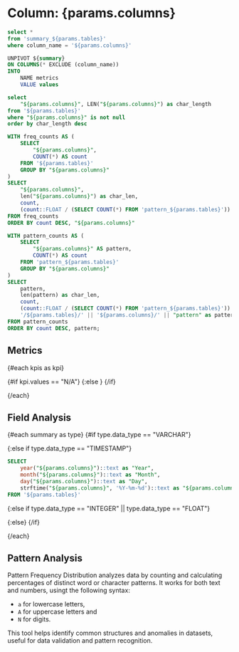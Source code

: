 # Column: {params.columns}

```sql summary
select *
from 'summary_${params.tables}'
where column_name = '${params.columns}'
```

```sql kpis
UNPIVOT ${summary}
ON COLUMNS(* EXCLUDE (column_name))
INTO
    NAME metrics
    VALUE values
```

```sql length
select 
    "${params.columns}", LEN("${params.columns}") as char_length
from '${params.tables}'
where "${params.columns}" is not null
order by char_length desc
```

```sql frequency
WITH freq_counts AS (
    SELECT 
        "${params.columns}",
        COUNT(*) AS count
    FROM '${params.tables}'
    GROUP BY "${params.columns}"
)
SELECT
    "${params.columns}",
    len("${params.columns}") as char_len,
    count,
    (count::FLOAT / (SELECT COUNT(*) FROM 'pattern_${params.tables}')) AS percentage_pct
FROM freq_counts
ORDER BY count DESC, "${params.columns}"
```

```sql patterns
WITH pattern_counts AS (
    SELECT 
        "${params.columns}" AS pattern,
        COUNT(*) AS count
    FROM 'pattern_${params.tables}'
    GROUP BY "${params.columns}"
)
SELECT 
    pattern,
    len(pattern) as char_len,
    count,
    (count::FLOAT / (SELECT COUNT(*) FROM 'pattern_${params.tables}')) AS percentage_pct,
    '/${params.tables}/' || '${params.columns}/' || "pattern" as pattern_link
FROM pattern_counts
ORDER BY count DESC, pattern;
```

## Metrics

{#each kpis as kpi}

{#if kpi.values == "N/A"}
{:else }
<BigValue data={kpi} value=values title={kpi.metrics}/>
{/if}

{/each}


## Field Analysis

{#each summary as type}
{#if type.data_type == "VARCHAR"}
<DataTable data={frequency} totalRow=true search=true>
    <Column id={params.columns} totalAgg=countDistinct totalFmt='# "unique values"'/>
    <Column id=char_len title="Character length" totalAgg=max totalFmt='"Max:" #'/>
    <Column id=count title="Count"/>
    <Column id=percentage_pct title="Proportion" fmt='pct2'/>
</DataTable>

<Histogram
    data={length} 
    x=char_length
    title="Character Length Histogram"
/>

{:else if type.data_type == "TIMESTAMP"}

```sql date_tbl
SELECT 
    year("${params.columns}")::text as "Year", 
    month("${params.columns}")::text as "Month", 
    day("${params.columns}")::text as "Day", 
    strftime("${params.columns}", '%Y-%m-%d')::text as "${params.columns}"
FROM '${params.tables}'
```

<DimensionGrid 
    data={date_tbl} 
    metric='count(*)' 
    name=multi_dimensions 
    limit=13
/>

<AreaChart 
    data={frequency} 
    x={params.columns}
    y=count 
    title="Value Count"
/>


{:else if type.data_type == "INTEGER" || type.data_type == "FLOAT"}
<AreaChart 
    data={frequency}
    x={params.columns}
    y=count
    title="Value Count"
/>

{:else}
{/if}

{/each}



## Pattern Analysis

Pattern Frequency Distribution analyzes data by counting and calculating percentages of distinct word or character patterns. It works for both text and numbers, usingt the following syntax:
- `a` for lowercase letters, 
- `A` for uppercase letters and 
- `N` for digits. 

This tool helps identify common structures and anomalies in datasets, useful for data validation and pattern recognition.

<DataTable data={patterns} link=pattern_link totalRow=true search=true>
    <Column id=pattern totalAgg=countDistinct totalFmt='# "unique patterns"' title="Pattern" wrap=true weightCol=0.5/>
    <Column id=char_len title="Character length" totalAgg=max totalFmt='"Max:" #'/>
    <Column id=count title="Count"/>
    <Column id=percentage_pct title="Proportion" fmt='pct2'/>
</DataTable>